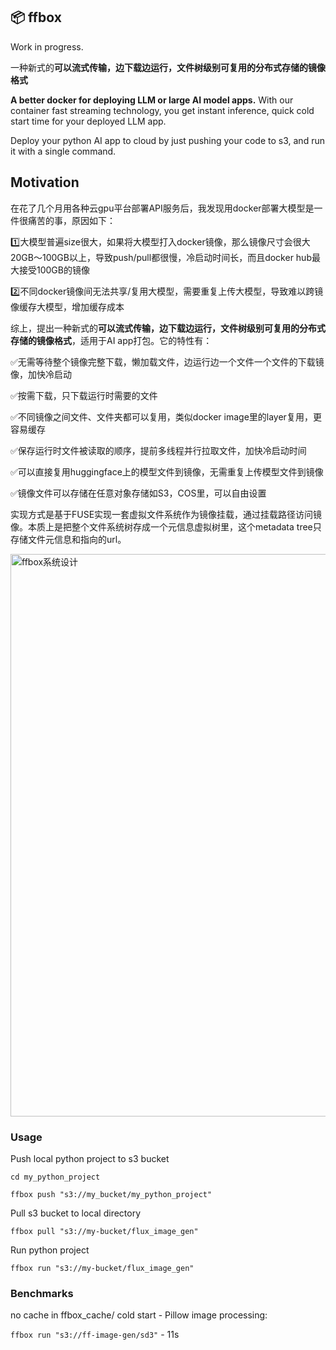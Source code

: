 ## 📦 ffbox

Work in progress.

一种新式的**可以流式传输，边下载边运行，文件树级别可复用的分布式存储的镜像格式**

**A better docker for deploying LLM or large AI model apps.** With our container fast streaming technology, you get instant inference, quick cold start time for your deployed LLM app.

Deploy your python AI app to cloud by just pushing your code to s3, and run it with a single command.

## Motivation

在花了几个月用各种云gpu平台部署API服务后，我发现用docker部署大模型是一件很痛苦的事，原因如下：

1️⃣大模型普遍size很大，如果将大模型打入docker镜像，那么镜像尺寸会很大20GB～100GB以上，导致push/pull都很慢，冷启动时间长，而且docker hub最大接受100GB的镜像

2️⃣不同docker镜像间无法共享/复用大模型，需要重复上传大模型，导致难以跨镜像缓存大模型，增加缓存成本
	
综上，提出一种新式的**可以流式传输，边下载边运行，文件树级别可复用的分布式存储的镜像格式**，适用于AI app打包。它的特性有：

✅无需等待整个镜像完整下载，懒加载文件，边运行边一个文件一个文件的下载镜像，加快冷启动

✅按需下载，只下载运行时需要的文件

✅不同镜像之间文件、文件夹都可以复用，类似docker image里的layer复用，更容易缓存

✅保存运行时文件被读取的顺序，提前多线程并行拉取文件，加快冷启动时间

✅可以直接复用huggingface上的模型文件到镜像，无需重复上传模型文件到镜像

✅镜像文件可以存储在任意对象存储如S3，COS里，可以自由设置
	
实现方式是基于FUSE实现一套虚拟文件系统作为镜像挂载，通过挂载路径访问镜像。本质上是把整个文件系统树存成一个元信息虚拟树里，这个metadata tree只存储文件元信息和指向的url。

<img width="900" alt="ffbox系统设计" src="https://github.com/user-attachments/assets/42b15011-0f94-4697-b00b-029efad08447" />

### Usage

Push local python project to s3 bucket

`cd my_python_project`

`ffbox push "s3://my_bucket/my_python_project"`

Pull s3 bucket to local directory

`ffbox pull "s3://my-bucket/flux_image_gen"`

Run python project

`ffbox run "s3://my-bucket/flux_image_gen"`

### Benchmarks

no cache in ffbox_cache/ cold start - Pillow image processing:

`ffbox run "s3://ff-image-gen/sd3"` - 11s

